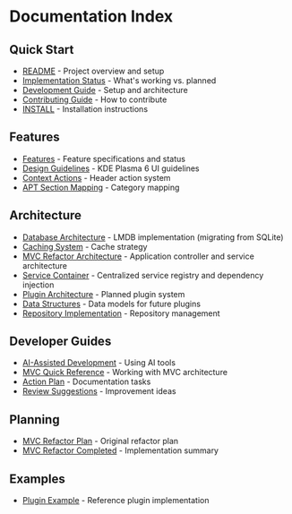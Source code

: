 # Documentation Index

## Quick Start
- [README](../README.md) - Project overview and setup
- [Implementation Status](STATUS.md) - What's working vs. planned
- [Development Guide](DEVELOPMENT.md) - Setup and architecture
- [Contributing Guide](CONTRIBUTING.md) - How to contribute
- [INSTALL](../INSTALL.md) - Installation instructions

## Features
- [Features](features/FEATURES.md) - Feature specifications and status
- [Design Guidelines](features/DESIGN_GUIDELINES.md) - KDE Plasma 6 UI guidelines
- [Context Actions](features/CONTEXT_ACTIONS.md) - Header action system
- [APT Section Mapping](features/APT_SECTION_MAPPING.md) - Category mapping

## Architecture
- [Database Architecture](architecture/DATABASE_ARCHITECTURE.md) - LMDB implementation (migrating from SQLite)
- [Caching System](architecture/CACHING_SYSTEM.md) - Cache strategy
- [MVC Refactor Architecture](architecture/MVC_REFACTOR_ARCHITECTURE.md) - Application controller and service architecture
- [Service Container](architecture/SERVICE_CONTAINER.md) - Centralized service registry and dependency injection
- [Plugin Architecture](architecture/PLUGIN_ARCHITECTURE.md) - Planned plugin system
- [Data Structures](architecture/DATA_STRUCTURES.md) - Data models for future plugins
- [Repository Implementation](architecture/REPOSITORY_IMPLEMENTATION.md) - Repository management

## Developer Guides
- [AI-Assisted Development](developer/AI_ASSISTED_DEVELOPMENT.md) - Using AI tools
- [MVC Quick Reference](developer/MVC_QUICK_REFERENCE.md) - Working with MVC architecture
- [Action Plan](developer/DOCUMENTATION_ACTION_PLAN.md) - Documentation tasks
- [Review Suggestions](developer/DOCUMENTATION_REVIEW_SUGGESTIONS.md) - Improvement ideas

## Planning
- [MVC Refactor Plan](planning/main-py-mvc-refactor.md) - Original refactor plan
- [MVC Refactor Completed](planning/mvc-refactor-completed.md) - Implementation summary

## Examples
- [Plugin Example](examples/PLUGIN_EXAMPLE.md) - Reference plugin implementation
